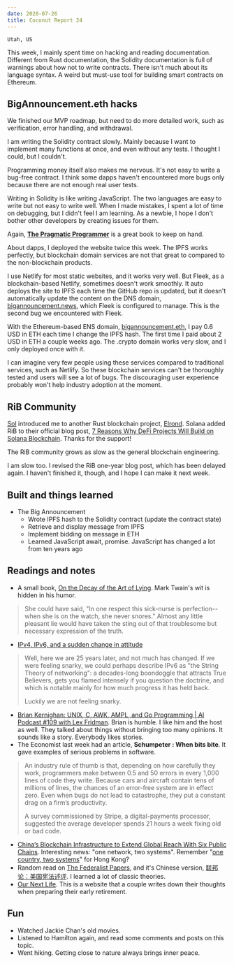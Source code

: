 ```yaml
---
date: 2020-07-26
title: Coconut Report 24
---
```


`Utah, US`

This week, I mainly spent time on hacking and reading documentation.
Different from Rust documentation,
the Solidity documentation is full of warnings about how not to write contracts.
There isn't much about its language syntax.
A weird but must-use tool for building smart contracts on Ethereum.

## BigAnnouncement.eth hacks

We finished our MVP roadmap, but need to do more detailed work, such as 
verification, error handling, and withdrawal.

I am writing the Solidity contract slowly. 
Mainly because I want to implement many functions at once, and even without any tests.
I thought I could, but I couldn't.

Programming money itself also makes me nervous. 
It's not easy to write a bug-free contract. 
I think some dapps haven't encountered more bugs only because 
there are not enough real user tests. 

Writing in Solidity is like writing JavaScript. 
The two languages are easy to write but not easy to write well. 
When I made mistakes, I spent a lot of time on debugging,
but I didn't feel I am learning. 
As a newbie, I hope I don't bother other developers by creating issues for them.

Again, [**The Pragmatic Programmer**][book-programmer] is a great book to keep on hand.

About dapps, I deployed the website twice this week.
The IPFS works perfectly, but blockchain domain services are not that great to compared to the non-blockchain products.

I use Netlify for most static websites, and it works very well.
But Fleek, as a blockchain-based Netlify, sometimes doesn't work smoothly.
It auto deploys the site to IPFS each time the GitHub repo is updated,
but it doesn't automatically update the content on the DNS domain, [bigannouncement.news][ba-news], which Fleek is configured to manage.
This is the second bug we encountered with Fleek.


With the Ethereum-based ENS domain, [bigannouncement.eth][ba-eth], I pay 0.6 USD in ETH each time I change the IPFS hash.
The first time I paid about 2 USD in ETH a couple weeks ago.
The .crypto domain works very slow, and I only deployed once with it.

I can imagine very few people using these services compared to traditional services, such as Netlify.
So these blockchain services can't be thoroughly tested and users will see a lot of bugs.
The discouraging user experience probably won't help industry adoption at the moment.

## RiB Community

[Sol][twitter-sol] introduced me to another Rust blockchain project, [Elrond][rib-elrond]. 
Solana added RiB to their official blog post, [7 Reasons Why DeFi Projects Will Build on Solana Blockchain][article-solana]. 
Thanks for the support!

The RiB community grows as slow as the general blockchain engineering. 

I am slow too.
I revised the RiB one-year blog post, which has been delayed again. 
I haven't finished it, though, and I hope I can make it next week.

## Built and things learned
- The Big Announcement
  - Wrote IPFS hash to the Solidity contract (update the contract state)
  - Retrieve and display message from IPFS
  - Implement bidding on message in ETH
  - Learned JavaScript await, promise. JavaScript has changed a lot from ten years ago

## Readings and notes
- A small book, [On the Decay of the Art of Lying][book-lying]. Mark Twain's wit is hidden in his humor.
>She could have said, 
>"In one respect this sick-nurse is perfection--when she is on the watch, she never snores." 
>Almost any little pleasant lie would have taken the sting out of that 
>troublesome but necessary expression of the truth.
- [IPv4, IPv6, and a sudden change in attitude][article-ipv]
>Well, here we are 25 years later, and not much has changed. 
>If we were feeling snarky, 
>we could perhaps describe IPv6 as "the String Theory of networking": 
>a decades-long boondoggle that attracts True Believers, 
>gets you flamed intensely if you question the doctrine, 
>and which is notable mainly for how much progress it has held back.
>
>Luckily we are not feeling snarky.
- [Brian Kernighan: UNIX, C, AWK, AMPL, and Go Programming | AI Podcast #109 with Lex Fridman][video-briank].
  Brian is humble. I like him and the host as well.
  They talked about things without bringing too many opinions.
  It sounds like a story. Everybody likes stories.
- The Economist last week had an article, **Schumpeter : When bits bite**.
  It gave examples of serious problems in software.
>An industry rule of thumb is that, depending on how carefully they work, 
>programmers make between 0.5 and 50 errors in every 1,000 lines of code they write. 
>Because cars and aircraft contain tens of millions of lines, 
>the chances of an error-free system are in effect zero.
>Even when bugs do not lead to catastrophe,
>they put a constant drag on a firm’s productivity.
>
>A survey commissioned by Stripe, a digital-payments processor, 
>suggested the average developer spends 21 hours a week fixing old or bad code.
- [China’s Blockchain Infrastructure to Extend Global Reach With Six Public Chains][article-bsn].
  Interesting news: "one network, two systems".
  Remember "[one country, two systems][article-hongkong]" for Hong Kong?
- Random read on [The Federalist Papers][book-fpapers], and it's Chinese version, [联邦论：美国宪法述评][book-fpapers-cn].
  I learned a lot of classic theories.
- [Our Next Life][article-retirement]. 
  This is a website that a couple writes down their thoughts when preparing their early retirement.

## Fun
- Watched Jackie Chan's old movies.
- Listened to Hamilton again, and read some comments and posts on this topic.
- Went hiking. Getting close to nature always brings inner peace. 

[article-solana]: https://solana.blog/reasons-why-defi-projects-should-build-on-solana-blockchain/
[book-programmer]: https://www.amazon.com/Pragmatic-Programmer-journey-mastery-Anniversary-ebook-dp-B07VRS84D1/dp/B07VRS84D1/
[book-lying]: https://www.amazon.com/Decay-Art-Lying-Mark-Twain-ebook/dp/B002RKRUTU
[ba-news]: https://bigannouncement.news
[ba-eth]: https://bigannouncement.eth
[rib-elrond]: https://elrond.com
[twitter-sol]: https://twitter.com/Sol68635937
[article-bsn]: https://www.coindesk.com/chinas-blockchain-infrastructure-to-extend-global-reach-with-six-public-chains
[article-hongkong]: https://en.wikipedia.org/wiki/One_country,_two_systems
[article-ipv]: https://apenwarr.ca/log/20200708
[video-briank]: https://www.youtube.com/watch?v=O9upVbGSBFo
[book-fpapers]: https://www.amazon.com/Federalist-Papers-AmazonClassics-Alexander-Hamilton-ebook/dp/B075173F15/
[book-fpapers-cn]: https://www.amazon.cn/dp/B01HI9ZBHW/ref=sr_1_11
[article-retirement]: https://ournextlife.com/
